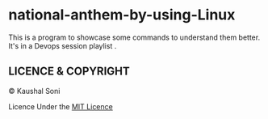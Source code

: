 # national-anthem-by-using-Linux

This is a program to showcase some commands to understand them better. It's in a Devops session playlist .

## LICENCE & COPYRIGHT
 © Kaushal Soni
 
 Licence Under the [MIT Licence](LICENSE)
